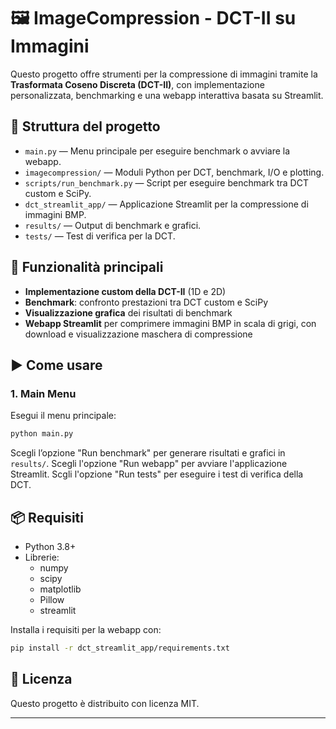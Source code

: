 # 🖼️ ImageCompression - DCT-II su Immagini

Questo progetto offre strumenti per la compressione di immagini tramite la **Trasformata Coseno Discreta (DCT-II)**, con implementazione personalizzata, benchmarking e una webapp interattiva basata su Streamlit.

## 📂 Struttura del progetto

- `main.py` — Menu principale per eseguire benchmark o avviare la webapp.
- `imagecompression/` — Moduli Python per DCT, benchmark, I/O e plotting.
- `scripts/run_benchmark.py` — Script per eseguire benchmark tra DCT custom e SciPy.
- `dct_streamlit_app/` — Applicazione Streamlit per la compressione di immagini BMP.
- `results/` — Output di benchmark e grafici.
- `tests/` — Test di verifica per la DCT.

## 🚀 Funzionalità principali

- **Implementazione custom della DCT-II** (1D e 2D)
- **Benchmark**: confronto prestazioni tra DCT custom e SciPy
- **Visualizzazione grafica** dei risultati di benchmark
- **Webapp Streamlit** per comprimere immagini BMP in scala di grigi, con download e visualizzazione maschera di compressione

## ▶️ Come usare

### 1. Main Menu

Esegui il menu principale:
```bash
python main.py
```
Scegli l’opzione "Run benchmark" per generare risultati e grafici in `results/`.
Scegli l'opzione "Run webapp" per avviare l'applicazione Streamlit.
Scgli l'opzione "Run tests" per eseguire i test di verifica della DCT.


## 📦 Requisiti

- Python 3.8+
- Librerie:
    - numpy
    - scipy
    - matplotlib
    - Pillow
    - streamlit

Installa i requisiti per la webapp con:
```bash
pip install -r dct_streamlit_app/requirements.txt
```

## 📜 Licenza

Questo progetto è distribuito con licenza MIT.

---

